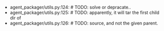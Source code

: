 - agent_packager/utils.py:124:    #  TODO: solve or depracate..
- agent_packager/utils.py:125:    #  TODO: apparently, it will tar the first child dir of
- agent_packager/utils.py:126:    #  TODO: source, and not the given parent.
